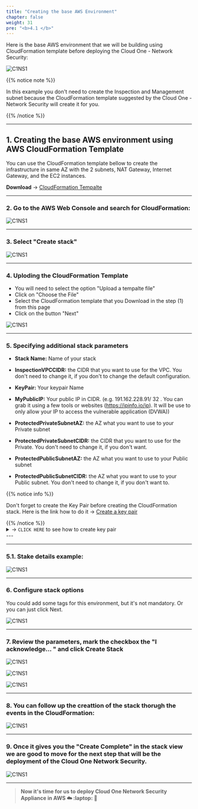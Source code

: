 ```yaml
---
title: "Creating the base AWS Environment"
chapter: false
weight: 31
pre: "<b>4.1 </b>"
---
```


Here is the base AWS environment that we will be building using CloudFormation template before deploying the Cloud One - Network Security:

![C1NS1](/images/C1NS_AWS_enviroment.png) 

{{% notice note %}}
<p style='text-align: left;'>
In this example you don't need to create the Inspection and Management subnet because the CloudFormation template suggested by the Cloud One - Network Security will create it for you.
</p>
{{% /notice %}}

----

## 1. Creating the base AWS environment using AWS CloudFormation Template

You can use the CloudFormation template bellow to create the infrastructure in same AZ with the 2 subnets, NAT Gateway, Internet Gateway, and the EC2 instances.

**Download** -> [CloudFormation Tempalte](/cft/CFT_Network_Security_Workshop.yml)

---

### 2. Go to the AWS Web Console and search for CloudFormation:

![C1NS1](/images/create_env.png) 

---

### 3. Select "Create stack"

![C1NS1](/images/create_env_2.png) 

---

### 4. Uploding the CloudFormation Template

- You will need to select the option "Upload a tempalte file"
- Click on "Choose the File" 
- Select the CloudFormation template that you Download in the step (1) from this page 
- Click on the button "Next"

![C1NS1](/images/create_env_3.png) 

---

### 5. Specifying additional stack parameters

- **Stack Name:**  Name of your stack

- **InspectionVPCCIDR:** the CIDR that you want to use for the VPC. You don't need to change it, if you don't to change the default configuration.
    
- **KeyPair:** Your keypair Name

- **MyPublicIP:** Your public IP in CIDR. (e.g. 191.162.228.91/ 32 . You can grab it using a few tools or websites (https://ipinfo.io/ip). It will be use to only allow your IP to access the vulnerable application (DVWA))

- **ProtectedPrivateSubnetAZ:** the AZ what you want to use to your Private subnet

- **ProtectedPrivateSubnetCIDR:** the CIDR that you want to use for the Private. You don't need to change it, if you don't want.

- **ProtectedPublicSubnetAZ:** the AZ what you want to use to your Public subnet

- **ProtectedPublicSubnetCIDR:** the AZ what you want to use to your Public subnet. You don't need to change it, if you don't want to.

{{% notice info %}}
<p style='text-align: left;'>
Don't forget to create the Key Pair before creating the CloudFormation stack. Here is the link how to do it -> <a href="https://docs.aws.amazon.com/AWSEC2/latest/UserGuide/ec2-key-pairs.html#having-ec2-create-your-key-pair" target="_top">Create a key pair</a>
</p>
{{% /notice %}}


<details>
  <summary> -> <code>CLICK HERE</code> to see how to create key pair</summary>

**AWS Console -> EC2 -> Key Pairs -> Create key pair**

![C1NS1](/images/create_env_9.png) 

</details>
---

---

### 5.1. Stake details example:

![C1NS1](/images/create_env_4.png) 

---

### 6. Configure stack options

You could add some tags for this environment, but it's not mandatory. Or you can just click Next.

![C1NS1](/images/create_env_5.png) 

---

### 7. Review the parameters, mark the checkbox the "I acknowledge... " and click Create Stack

![C1NS1](/images/create_env_6.png) 

![C1NS1](/images/create_env_7.png) 

![C1NS1](/images/create_env_8.png) 

---

### 8. You can follow up the creattion of the stack thorugh the events in the CloudFormation:

![C1NS1](/images/create_env_10.png) 

---

### 9. Once it gives you the "Create Complete" in the stack view we are good to move for the next step that will be the deployment of the Cloud One Network Security.

![C1NS1](/images/create_env_11.png) 

---

> **Now it's time for us to deploy Cloud One Network Security Appliance in AWS :cloud: :laptop: :rocket:**